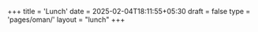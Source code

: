 +++
title = 'Lunch'
date = 2025-02-04T18:11:55+05:30
draft = false
type = 'pages/oman/'
layout = "lunch"
+++
